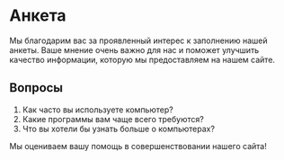 # Анкета

<p>Мы благодарим вас за проявленный интерес к заполнению нашей анкеты. Ваше мнение очень важно для нас и поможет улучшить качество информации, которую мы предоставляем на нашем сайте.</p>

<h2>Вопросы</h2>

<ol>
<li>Как часто вы используете компьютер?</li>
<li>Какие программы вам чаще всего требуются?</li>
<li>Что вы хотели бы узнать больше о компьютерах?</li>
</ol>

<p>Мы оцениваем вашу помощь в совершенствовании нашего сайта!</p>
